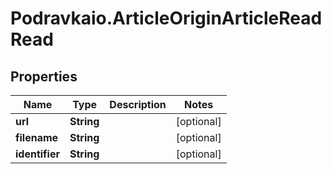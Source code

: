 # Podravkaio.ArticleOriginArticleReadRead

## Properties
Name | Type | Description | Notes
------------ | ------------- | ------------- | -------------
**url** | **String** |  | [optional] 
**filename** | **String** |  | [optional] 
**identifier** | **String** |  | [optional] 


